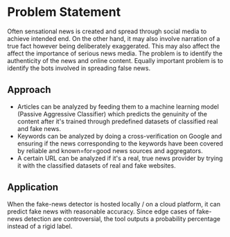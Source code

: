 # Problem Statement

Often sensational news is created and spread through social media to achieve intended end. On the other hand, it may also involve narration of a true fact however being deliberately exaggerated. This may also affect the affect the importance of serious news media. The problem is to identify the authenticity of the news and online content. Equally important problem is to identify the bots involved in spreading false news.

## Approach

* Articles can be analyzed by feeding them to a machine learning model (Passive Aggressive Classifier) which predicts the genuinity of the content after it's trained through predefined datasets of classified real and fake news.
* Keywords can be analyzed by doing a cross-verification on Google and ensuring if the news corresponding to the keywords have been covered by reliable and known=for=good news sources and aggregators.
* A certain URL can be analyzed if it's a real, true news provider by trying it with the classified datasets of real and fake websites.

## Application

When the fake-news detector is hosted locally / on a cloud platform, it can predict fake news with reasonable accuracy. Since edge cases of fake-news detection are controversial, the tool outputs a probability percentage instead of a rigid label.
